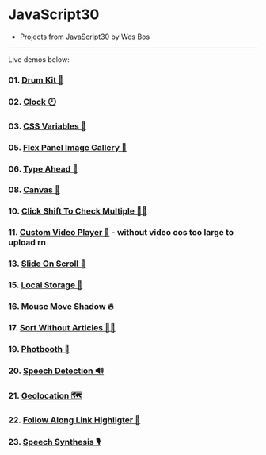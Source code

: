 # JavaScript30

-   Projects from [JavaScript30](https://javascript30.com/) by Wes Bos

---

Live demos below:

### 01. [Drum Kit 🥁](https://drum-kit9000.vercel.app)

### 02. [Clock 🕗](https://2-clock.vercel.app)

### 03. [CSS Variables 🎢](https://changer9000.vercel.app)

### 05. [Flex Panel Image Gallery 🦋](https://05-flex-panel-gallery.vercel.app)

### 06. [Type Ahead 🔦](https://06-type-ahead.vercel.app)

### 08. [Canvas 🌻](https://08-html-5-canvas.vercel.app)

### 10. [Click Shift To Check Multiple 🤹‍♀️](https://10-check-multiple.vercel.app)

### 11. [Custom Video Player 📼](https://11-custom-video-player.vercel.app) - without video cos too large to upload rn

### 13. [Slide On Scroll 🕺](https://13-slide-on-scroll.vercel.app)

### 15. [Local Storage 🧦](https://15-local-storage.vercel.app)

### 16. [Mouse Move Shadow 🔥](https://16-mouse-move-shadow.vercel.app)

### 17. [Sort Without Articles 🐱‍👤](https://17-sort-without-articles.vercel.app)

### 19. [Photbooth 🤳](https://phootobuth.vercel.app)

### 20. [Speech Detection 🔊](https://20-speech-detection-lake.vercel.app)

### 21. [Geolocation 🗺](https://21-geolocation.vercel.app)

### 22. [Follow Along Link Highligter 🎨](https://22-follow-along-link-highlighter.vercel.app)

### 23. [Speech Synthesis 🎙](https://23-speech-synthesis.vercel.app)

